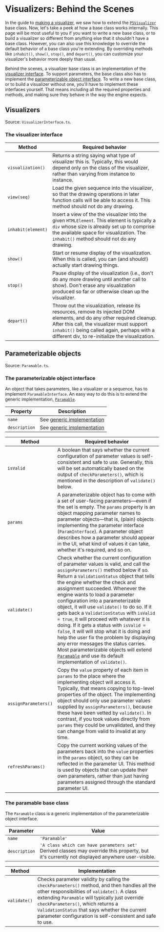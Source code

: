 # Visualizers: Behind the Scenes

<!-- TODO:
     * This information/page needs either to be in, or extracteed from,
       the relevant source files to maintain DRYness and "doc-code adjacency"
       principles.
     * If we continue to use tables, need to get the text to wrap in
       the description part. Perhaps install and use
       https://pypi.org/project/markdown-grid-tables/
-->

In the guide to [making a visualizer](making-a-visualizer.md), we saw how to
extend the
[`P5Visualizer`](making-a-visualizer.md#making-a-p5-visualizer-in-detail) base
class. Now, let's take a peek at how a base class works internally. This page
will be most useful to you if you want to write a new base class, or to build
a visualizer so different from anything else that it shouldn't have a base
class. However, you can also use this knowledge to override the default
behavior of a base class you're extending. By overriding methods like
`inhabit()`, `show()`, `stop()`, and `depart()`, you can customize your
visualizer's behavior more deeply than usual.

Behind the scenes, a visualizer base class is an implementation of the
[visualizer interface](#the-visualizer-interface). To support parameters, the
base class also has to implement the
[parameterizable object interface](#the-parameterizable-object-interface). To
write a new base class, or to build a visualizer without one, you'll have to
implement these interfaces yourself. That means including all the required
properties and methods, and making sure they behave in the way the engine
expects.

## Visualizers

Source: `VisualizerInterface.ts`.

### The visualizer interface

| Method             | Required behavior                                                                                                                                                                                                                                                       |
| ------------------ | ----------------------------------------------------------------------------------------------------------------------------------------------------------------------------------------------------------------------------------------------------------------------- |
| `visualization()`  | Returns a string saying what type of visualizer this is. Typically, this would depend only on the class of the visualizer, rather than varying from instance to instance.                                                                                               |
| `view(seq)`        | Load the given sequence into the visualizer, so that the drawing operations in later function calls will be able to access it. This method should not do any drawing.                                                                                                   |
| `inhabit(element)` | Insert a view of the the visualizer into the given `HTMLElement`. This element is typically a `div` whose size is already set up to comprise the available space for visualization. The `inhabit()` method should not do any drawing.                                   |
| `show()`           | Start or resume display of the visualization. When this is called, you can (and should!) actually start drawing things.                                                                                                                                                 |
| `stop()`           | Pause display of the visualization (i.e., don't do any more drawing until another call to show). Don't erase any visualization produced so far or otherwise clean up the visualizer.                                                                                    |
| `depart()`         | Throw out the visualization, release its resources, remove its injected DOM elements, and do any other required cleanup. After this call, the visualizer must support `inhabit()` being called again, perhaps with a different div, to re-initialize the visualization. |

## Parameterizable objects

Source: `Paramable.ts`.

### The parameterizable object interface

An object that takes parameters, like a visualizer or a sequence, has to
implement `ParamableInterface`. An easy way to do this is to extend the
generic implementation, [`Paramable`](#the-paramable-base-class).

| Property      | Description                                             |
| ------------- | ------------------------------------------------------- |
| `name`        | See [generic implementation](#the-paramable-base-class) |
| `description` | See [generic implementation](#the-paramable-base-class) |

| Method               | Required behavior                                                                                                                                                                                                                                                                                                                                                                                                                                                                                                                                                                                                                                                                                                                                                                 |
| -------------------- | --------------------------------------------------------------------------------------------------------------------------------------------------------------------------------------------------------------------------------------------------------------------------------------------------------------------------------------------------------------------------------------------------------------------------------------------------------------------------------------------------------------------------------------------------------------------------------------------------------------------------------------------------------------------------------------------------------------------------------------------------------------------------------- |
| `isValid`            | A boolean that says whether the current configuration of parameter values is self-consistent and safe to use. Generally, this will be set automatically based on the output of `checkParameters()`, which is mentioned in the description of `validate()` below.                                                                                                                                                                                                                                                                                                                                                                                                                                                                                                                  |
| `params`             | A parameterizable object has to come with a set of user-facing parameters—even if the set is empty. The `params` property is an object mapping parameter names to parameter objects—that is, (plain) objects implementing the parameter interface (`ParamInterface`). A parameter object describes how a parameter should appear in the UI, what kind of values it can take, whether it's required, and so on.                                                                                                                                                                                                                                                                                                                                                                    |
| `validate()`         | Check whether the current configuration of parameter values is valid, and call the `assignParameters()` method below if so. Return a `ValidationStatus` object that tells the engine whether the check and assignment succeeded. Whenever the engine wants to load a parameter configuration into a parameterizable object, it will use `validate()` to do so. If it gets back a `ValidationStatus` with `isValid = true`, it will proceed with whatever it is doing. If it gets a status with `isValid = false`, it will will stop what it is doing and help the user fix the problem by displaying any error messages the status carries. Most parameterizable objects will extend [`Paramable`](#the-paramable-base-class) and use its default implementation of `validate()`. |
| `assignParameters()` | Copy the `value` property of each item in `params` to the place where the implementing object will access it. Typically, that means copying to top-level properties of the object. The implementing object should only use parameter values supplied by `assignParameters()`, because these have been vetted by `validate()`. In contrast, if you took values directly from `params` they could be unvalidated, and they can change from valid to invalid at any time.                                                                                                                                                                                                                                                                                                            |
| `refreshParams()`    | Copy the current working values of the parameters back into the `value` properties in the `params` object, so they can be reflected in the parameter UI. This method is used by objects that can update their own parameters, rather than just having parameters assigned through the standard parameter UI.                                                                                                                                                                                                                                                                                                                                                                                                                                                                      |

### The paramable base class

The `Paramable` class is a generic implementation of the parameterizable
object interface.

| Parameter     | Value                                                                                                                                         |
| ------------- | --------------------------------------------------------------------------------------------------------------------------------------------- |
| `name`        | `'Paramable'`                                                                                                                                 |
| `description` | `'A class which can have parameters set'` Derived classes may override this property, but it's currently not displayed anywhere user-visible. |

| Method       | Implementation                                                                                                                                                                                                                                                                                                                                     |
| ------------ | -------------------------------------------------------------------------------------------------------------------------------------------------------------------------------------------------------------------------------------------------------------------------------------------------------------------------------------------------- |
| `validate()` | Checks parameter validity by calling the `checkParameters()` method, and then handles all the other responsibilities of `validate()`. A class extending `Paramable` will typically just override `checkParameters()`, which returns a `ValidationStatus` that says whether the current parameter configuration is self-consistent and safe to use. |
